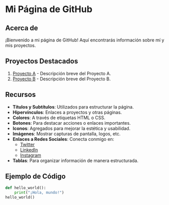 # Mi Página de GitHub

## Acerca de
¡Bienvenido a mi página de GitHub! Aquí encontrarás información sobre mí y mis proyectos.

## Proyectos Destacados
1. [Proyecto A](#) - Descripción breve del Proyecto A.
2. [Proyecto B](#) - Descripción breve del Proyecto B.

## Recursos
- **Títulos y Subtítulos**: Utilizados para estructurar la página.
- **Hipervínculos**: Enlaces a proyectos y otras páginas.
- **Colores**: A través de etiquetas HTML o CSS.
- **Botones**: Para destacar acciones o enlaces importantes.
- **Iconos**: Agregados para mejorar la estética y usabilidad.
- **Imágenes**: Mostrar capturas de pantalla, logos, etc.
- **Enlaces a Redes Sociales**: Conecta conmigo en:
  - [Twitter](https://twitter.com/victor_ml8)
  - [LinkedIn](https://www.linkedin.com/in/victor-martinez-lopez-b55a43267/)
  - [Instagram](#)
- **Tablas**: Para organizar información de manera estructurada.

## Ejemplo de Código
```python
def hello_world():
    print("¡Hola, mundo!")
hello_world()
